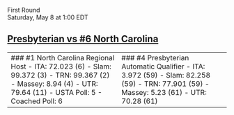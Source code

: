 First Round  
Saturday, May 8 at 1:00 EDT
## [Presbyterian vs #6 North Carolina](https://www.ncaa.com/game/5833393) 

<table><tr><td>  
### #1 North Carolina  
Regional Host  
- ITA: 72.023 (6)  
- Slam: 99.372 (3)  
- TRN: 99.367 (2)  
- Massey: 8.94 (4)  
- UTR: 79.64 (11)  
- USTA Poll: 5  
- Coached Poll: 6  
</td><td>  
### #4 Presbyterian  
Automatic Qualifier  
- ITA: 3.972 (59)  
- Slam: 82.258 (59)  
- TRN: 77.901 (59)  
- Massey: 5.23 (61)  
- UTR: 70.28 (61)  
</td></tr></table>  